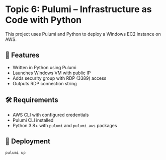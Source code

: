 # Topic 6: Pulumi – Infrastructure as Code with Python

This project uses Pulumi and Python to deploy a Windows EC2 instance on AWS.

## 🔧 Features

- Written in Python using Pulumi
- Launches Windows VM with public IP
- Adds security group with RDP (3389) access
- Outputs RDP connection string

## 🛠 Requirements

- AWS CLI with configured credentials
- Pulumi CLI installed
- Python 3.8+ with `pulumi` and `pulumi_aws` packages

## 🚀 Deployment

```bash
pulumi up